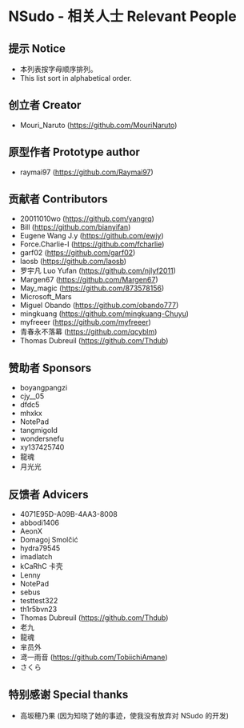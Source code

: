 ﻿# NSudo - 相关人士 Relevant People

## 提示 Notice

- 本列表按字母顺序排列。
- This list sort in alphabetical order.

## 创立者 Creator

- Mouri_Naruto (https://github.com/MouriNaruto)

## 原型作者 Prototype author

- raymai97 (https://github.com/Raymai97)

## 贡献者 Contributors

- 20011010wo (https://github.com/yangrq)
- Bill (https://github.com/bianyifan)
- Eugene Wang J.y (https://github.com/ewjy)
- Force.Charlie-I (https://github.com/fcharlie)
- garf02 (https://github.com/garf02)
- laosb (https://github.com/laosb)
- 罗宇凡 Luo Yufan (https://github.com/njlyf2011)
- Margen67 (https://github.com/Margen67)
- May_magic (https://github.com/873578156)
- Microsoft_Mars
- Miguel Obando (https://github.com/obando777)
- mingkuang (https://github.com/mingkuang-Chuyu)
- myfreeer (https://github.com/myfreeer)
- 青春永不落幕 (https://github.com/qcyblm)
- Thomas Dubreuil (https://github.com/Thdub)

## 赞助者 Sponsors

- boyangpangzi
- cjy\_\_05
- dfdc5
- mhxkx
- NotePad
- tangmigoId
- wondersnefu
- xy137425740
- 龍魂
- 月光光

## 反馈者 Advicers

- 4071E95D-A09B-4AA3-8008
- abbodi1406
- AeonX
- Domagoj Smolčić
- hydra79545
- imadlatch
- kCaRhC 卡壳
- Lenny
- NotePad
- sebus
- testtest322
- th1r5bvn23
- Thomas Dubreuil (https://github.com/Thdub)
- 老九
- 龍魂
- 芈员外
- 鸢一雨音 (https://github.com/TobiichiAmane)
- さくら

## 特别感谢 Special thanks

- 高坂穂乃果 (因为知晓了她的事迹，使我没有放弃对 NSudo 的开发)
